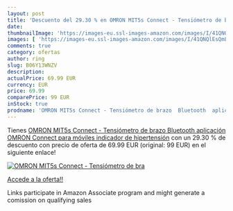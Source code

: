 ```yaml
---
layout: post
title: 'Descuento del 29.30 % en OMRON MIT5s Connect - Tensiómetro de bra'
date: 
thumbnailImage: 'https://images-eu.ssl-images-amazon.com/images/I/41QNQlEsQmL._SL200_.jpg'
images: [ 'https://images-eu.ssl-images-amazon.com/images/I/41QNQlEsQmL._SL200_.jpg' ]
comments: true
category: ofertas
author: ring
slug: B06Y13WNZV
description:
actualPrice: 69.99 EUR
currency: EUR
price: 69.99
comparePrice: 99 EUR
inStock: true
prodname: 'OMRON MIT5s Connect - Tensiómetro de brazo  Bluetooth  aplicación OMRON Connect para móviles  indicador de hipertensión'
---
```


Tienes [OMRON MIT5s Connect - Tensiómetro de brazo  Bluetooth  aplicación OMRON Connect para móviles  indicador de hipertensión](https://www.amazon.es/dp/B06Y13WNZV/?tag=tolees-21) con un 29.30 % de descuento con precio de oferta de 69.99 EUR (original: 99 EUR) en el siguiente enlace!

[![OMRON MIT5s Connect - Tensiómetro de bra](https://images-eu.ssl-images-amazon.com/images/I/41QNQlEsQmL._SL200_.jpg)](https://www.amazon.es/dp/B06Y13WNZV/?tag=tolees-21)

[Accede a la oferta!!](https://www.amazon.es/dp/B06Y13WNZV/?tag=tolees-21)

Links participate in Amazon Associate program and might generate a comission on qualifying sales


